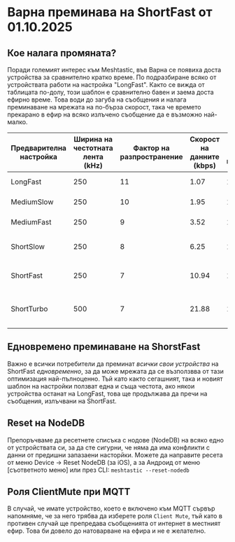 # Варна преминава на ShortFast от 01.10.2025

## Кое налага промяната?

Поради големият интерес към Meshtastic, във Варна се появиха доста устройства за сравнително кратко време. По подразбиране всяко от устройствата работи на настройка "LongFast". Както се вижда от таблицата по-долу, този шаблон е сравнително бавен и заема доста ефирно време. Това води до загуба на съобщения и налага преминаване на мрежата на по-бърза скорост, така че времето прекарано в ефир на всяко излъчено съобщение да е възможно най-малко.


| Предварителна настройка | Ширина на честотната лента (kHz) | Фактор на разпространение | Скорост на данните (kbps) | Бюджет на връзката | Най-подходящ за                      |
| ----------------------- | -------------------------------- | ------------------------- | ------------------------- | ------------------ | ------------------------------------ |
| LongFast                | 250                              | 11                        | 1.07                      | 153dB              | По подразбиране                      |
| MediumSlow              | 250                              | 10                        | 1.95                      | 150.5dB            | По-добра скорост                     |
| MediumFast              | 250                              | 9                         | 3.52                      | 148dB              | Бърз с добър обхват                  |
| ShortSlow               | 250                              | 8                         | 6.25                      | 145.5dB            | Бърз със среден обхват               |
| ShortFast               | 250                              | 7                         | 10.94                     | 143dB              | Много бърз, по-къс обхват            |
| ShortTurbo              | 500                              | 7                         | 21.88                     | 140dB              | Максимална скорост, минимален обхват |


## Едновремено преминаване на ShorstFast

Важно е всички потребители да преминат *всички свои устройства* на ShortFast *едновременно*, за да може мрежата да се възползвва от тази оптимизация най-пълноценно. Тъй като както сегашният, така и новият шаблон на настройки ползват една и съща честота, ако някои устройства останат на LоngFast, това ще продължава да пречи на съобщения, излъчвани на ShortFast.


## Reset на NodeDB

Препоръчваме да ресетнете списъка с нодове (NodeDB) на всяко едно от устройствата си, за да сте сигурни, че няма да има конфликти с данни от предишни запазаени насторйки. Можете да направите ресета от меню Device -> Reset NodeDB (за iOS), a за Андроид от меню [съответното меню] или през CLI: `meshtastic --reset-nodedb`

## Роля ClientMute при MQTT

В случай, че имате устройство, което е включено към MQTT сървър напомняме, че за него трябва да изберете роля `Client Mute`, тъй като в противен случай ще препредава съобщенията от интернет в местният ефир. Това би довело до натоварване на ефира и не е желателно.
